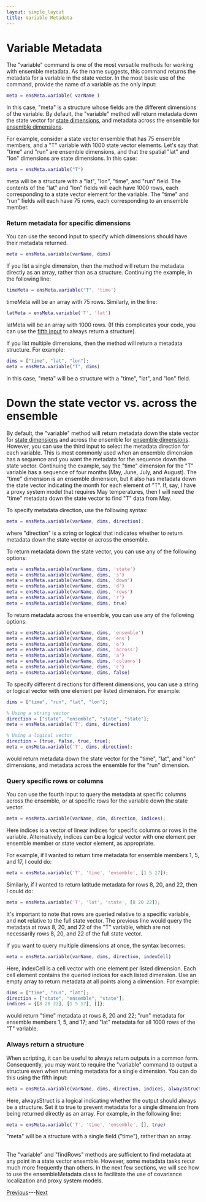 ```yaml
---
layout: simple_layout
title: Variable Metadata
---
```


# Variable Metadata

The "variable" command is one of the most versatile methods for working with ensemble metadata. As the name suggests, this command returns the metadata for a variable in the state vector. In the most basic use of the command, provide the name of a variable as the only input:
```matlab
meta = ensMeta.variable( varName )
```

In this case, "meta" is a structure whose fields are the different dimensions of the variable. By default, the "variable" method will return metadata down the state vector for [state dimensions](..\stateVector\concepts#state-and-ensemble-dimensions), and metadata across the ensemble for [ensemble dimensions](..\stateVector\concepts#state-and-ensemble-dimensions).

For example, consider a state vector ensemble that has 75 ensemble members, and a "T" variable with 1000 state vector elements. Let's say that "time" and "run" are ensemble dimensions, and that the spatial "lat" and "lon" dimensions are state dimensions. In this case:
```matlab
meta = ensMeta.variable("T")
```
meta will be a structure with a "lat", "lon", "time", and "run" field. The contents of the "lat" and "lon" fields will each have 1000 rows, each corresponding to a state vector element for the variable. The "time" and "run" fields will each have 75 rows, each corresponding to an ensemble member.

### Return metadata for specific dimensions

You can use the second input to specify which dimensions should have their metadata returned.
```matlab
meta = ensMeta.variable(varName, dims)
```

If you list a single dimension, then the method will return the metadata directly as an array, rather than as a structure. Continuing the example, in the following line:
```matlab
timeMeta = ensMeta.variable("T", 'time')
```
timeMeta will be an array with 75 rows. Similarly, in the line:
```matlab
latMeta = ensMeta.variable('T', 'lat')
```
latMeta will be an array with 1000 rows. (If this complicates your code, you can use the [fifth input](#always-return-a-structure) to always return a structure).

If you list multiple dimensions, then the method will return a metadata structure. For example:
```matlab
dims = ["time", "lat", "lon"];
meta = ensMeta.variable("T", dims)
```
in this case, "meta" will be a structure with a "time", "lat", and "lon" field.

# Down the state vector vs. across the ensemble

By default, the "variable" method will return metadata down the state vector for [state dimensions](..\stateVector\concepts#state-and-ensemble-dimensions) and across the ensemble for [ensemble dimensions](..\stateVector\concepts#state-and-ensemble-dimensions). However, you can use the third input to select the metadata direction for each variable. This is most commonly used when an ensemble dimension has a sequence and you want the metadata for the sequence down the state vector. Continuing the example, say the "time" dimension for the "T" variable has a sequence of four months (May, June, July, and August). The "time" dimension is an ensemble dimension, but it also has metadata down the state vector indicating the month for each element of "T". If, say, I have a proxy system model that requires May temperatures, then I will need the "time" metadata down the state vector to find "T" data from May.

To specify metadata direction, use the following syntax:
```matlab
meta = ensMeta.variable(varName, dims, direction);
```
where "direction" is a string or logical that indicates whether to return metadata down the state vector or across the ensemble.

To return metadata down the state vector, you can use any of the following options:
```matlab
meta = ensMeta.variable(varName, dims, 'state')
meta = ensMeta.variable(varName, dims, 's')
meta = ensMeta.variable(varName, dims, 'down')
meta = ensMeta.variable(varName, dims, 'd')
meta = ensMeta.variable(varName, dims, 'rows')
meta = ensMeta.variable(varName, dims, 'r')
meta = ensMeta.variable(varName, dims, true)
```

To return metadata across the ensemble, you can use any of the following options:
```matlab
meta = ensMeta.variable(varName, dims, 'ensemble')
meta = ensMeta.variable(varName, dims, 'ens')
meta = ensMeta.variable(varName, dims, 'e')
meta = ensMeta.variable(varName, dims, 'across')
meta = ensMeta.variable(varName, dims, 'a')
meta = ensMeta.variable(varName, dims, 'columns')
meta = ensMeta.variable(varName, dims, 'c')
meta = ensMeta.variable(varName, dims, false)
```

To specify different directions for different dimensions, you can use a string or logical vector with one element per listed dimension. For example:
```matlab
dims = ["time", "run", "lat", "lon"];

% Using a string vector
direction = ["state", "ensemble", "state", "state"];
meta = ensMeta.variable('T', dims, direction)

% Using a logical vector
direction = [true, false, true, true];
meta = ensMeta.variable('T', dims, direction);
```
would return metadata down the state vector for the "time", "lat", and "lon" dimensions, and metadata across the ensemble for the "run" dimension.

### Query specific rows or columns

You can use the fourth input to query the metadata at specific columns across the ensemble, or at specific rows for the variable down the state vector.
```matlab
meta = ensMeta.variable(varName, dim, direction, indices);
```
Here indices is a vector of linear indices for specific columns or rows in the variable. Alternatively, indices can be a logical vector with one element per ensemble member or state vector element, as appropriate.

For example, if I wanted to return time metadata for ensemble members 1, 5, and 17, I could do:
```matlab
meta = ensMeta.variable('T', 'time', 'ensemble', [1 5 17]);
```

Similarly, if I wanted to return latitude metadata for rows 8, 20, and 22, then I could do:
```matlab
meta = ensMeta.variable('T', 'lat', 'state', [8 20 22]);
```

It's important to note that rows are queried relative to a specific variable, and **not** relative to the full state vector. The previous line would query the metadata at rows 8, 20, and 22 of the "T" variable, which are not necessarily rows 8, 20, and 22 of the full state vector.

If you want to query multiple dimensions at once, the syntax becomes:
```matlab
meta = ensMeta.variable(varName, dims, direction, indexCell)
```
Here, indexCell is a cell vector with one element per listed dimension. Each cell element contains the queried indices for each listed dimension. Use an empty array to return metadata at all points along a dimension. For example:
```matlab
dims = ["time", "run", "lat"];
direction = ["state", "ensemble", "state"];
indices = {[8 20 22], [1 5 17], []};
```
would return "time" metadata at rows 8, 20 and 22; "run" metadata for ensemble members 1, 5, and 17; and "lat" metadata for all 1000 rows of the "T" variable.

### Always return a structure

When scripting, it can be useful to always return outputs in a common form. Consequently, you may want to require the "variable" command to output a structure even when returning metadata for a single dimension. You can do this using the fifth input:
```matlab
meta = ensMeta.variable(varName, dims, direction, indices, alwaysStruct)
```
Here, alwaysStruct is a logical indicating whether the output should always be a structure. Set it to true to prevent metadata for a single dimension from being returned directly as an array. For example, in the following line:
```matlab
meta = ensMeta.variable('T', 'time', 'ensemble', [], true)
```
"meta" will be a structure with a single field ("time"), rather than an array.

<br>
The "variable" and "findRows" methods are sufficient to find metadata at any point in a state vector ensemble. However, some metadata tasks recur much more frequently than others. In the next few sections, we will see how to use the ensembleMetadata class to facilitate the use of covariance localization and proxy system models.

[Previous](find-rows)---[Next](latlon)

